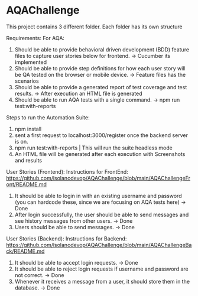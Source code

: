 # AQAChallenge
 
This project contains 3 different folder.
Each folder has its own structure

Requirements:
For AQA:
1. Should be able to provide behavioral driven development (BDD) feature files to capture user stories below for frontend. -> Cucumber its implemented
2. Should be able to provide step definitions for how each user story will be QA tested on the browser or mobile device. -> Feature files has the scenarios
3. Should be able to provide a generated report of test coverage and test results. -> After execution an HTML file is generated
4. Should be able to run AQA tests with a single command. -> npm run test:with-reports

Steps to run the Automation Suite: 
1. npm install
2. sent a first request to localhost:3000/register once the backend server is on.
3. npm run test:with-reports | This will run the suite headless mode
4. An HTML file will be generated after each execution with Screenshots and results

   
User Stories (Frontend): Instructions for FrontEnd: https://github.com/lsolanodevop/AQAChallenge/blob/main/AQAChallengeFront/README.md
1. It should be able to login in with an existing username and password (you can hardcode these, since we are focusing on AQA tests here) -> Done
2. After login successfully, the user should be able to send messages and see history messages from other users. -> Done
3. Users should be able to send messages. -> Done

   
User Stories (Backend): Instructions for Backend: https://github.com/lsolanodevop/AQAChallenge/blob/main/AQAChallengeBack/README.md
1. It should be able to accept login requests. -> Done
2. It should be able to reject login requests if username and password are not correct. -> Done
3. Whenever it receives a message from a user, it should store them in the database. -> Done

   

